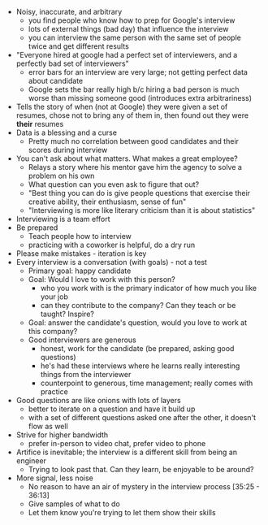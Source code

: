 * Noisy, inaccurate, and arbitrary
  * you find people who know how to prep for Google's interview
  * lots of external things (bad day) that influence the interview
  * you can interview the same person with the same set of people twice and get different results
* "Everyone hired at google had a perfect set of interviewers, and a perfectly bad set of interviewers"
  * error bars for an interview are very large; not getting perfect data about candidate
  * Google sets the bar really high b/c hiring a bad person is much worse than missing someone good (introduces extra arbitrariness)
* Tells the story of when (not at Google) they were given a set of resumes, chose not to bring any of them in, then found out they were **their** resumes
* Data is a blessing and a curse
  * Pretty much no correlation between good candidates and their scores during interview
* You can't ask about what matters. What makes a great employee?
  * Relays a story where his mentor gave him the agency to solve a problem on his own
  * What question can you even ask to figure that out?
  * "Best thing you can do is give people questions that exercise their creative ability, their enthusiasm, sense of fun"
  * "Interviewing is more like literary criticism than it is about statistics"
* Interviewing is a team effort
* Be prepared
  * Teach people how to interview
  * practicing with a coworker is helpful, do a dry run
* Please make mistakes - iteration is key
* Every interview is a conversation (with goals) - not a test
  * Primary goal: happy candidate
  * Goal: Would I love to work with this person?
    * who you work with is the primary indicator of how much you like your job
    * can they contribute to the company?  Can they teach or be taught?  Inspire?
  * Goal: answer the candidate's question, would you love to work at this company?
  * Good interviewers are generous
    * honest, work for the candidate (be prepared, asking good questions)
    * he's had these interviews where he learns really interesting things from the interviewer
    * counterpoint to generous, time management; really comes with practice
* Good questions are like onions with lots of layers
  * better to iterate on a question and have it build up
  * with a set of different questions asked one after the other, it doesn't flow as well
* Strive for higher bandwidth
  * prefer in-person to video chat, prefer video to phone
* Artifice is inevitable; the interview is a different skill from being an engineer
  * Trying to look past that.  Can they learn, be enjoyable to be around?
* More signal, less noise
  * No reason to have an air of mystery in the interview process [35:25 - 36:13]
  * Give samples of what to do
  * Let them know you're trying to let them show their skills
